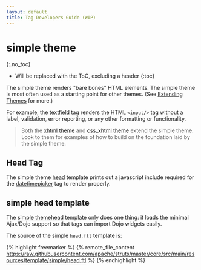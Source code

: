 ```yaml
---
layout: default
title: Tag Developers Guide (WIP)
---
```


# simple theme
{:.no_toc}

* Will be replaced with the ToC, excluding a header
{:toc}

The simple theme renders "bare bones" HTML elements. The simple theme is most often used as a starting point for other 
themes. (See [Extending Themes](extending-themes.html) for more.)

For example, the [textfield](textfield-tag.html) tag renders the HTML `<input/>` tag without a label, validation, error 
reporting, or any other formatting or functionality.

> Both the [xhtml theme](xhtml-theme.html) and [css_xhtml theme](css-xhtml-theme.xhtml) extend the simple theme. Look 
> to them for examples of how to build on the foundation laid by the simple theme.

## Head Tag

The simple theme [head](head-tag.html) template prints out a javascript include required 
for the [datetimepicker](dojo-datetimepicker-tag.html) tag to render properly.

## simple head template

The [simple theme](simple-theme.html)[head](head-tag.html) template only does one thing: it loads the minimal 
Ajax/Dojo support so that tags can import Dojo widgets easily.

The source of the simple `head.ftl` template is:

{% highlight freemarker %}
{% remote_file_content https://raw.githubusercontent.com/apache/struts/master/core/src/main/resources/template/simple/head.ftl %}
{% endhighlight %}
